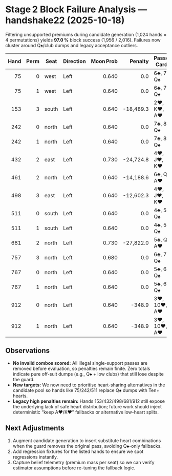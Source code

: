# Stage 2 Block Failure Analysis — handshake22 (2025-10-18)

Filtering unsupported premiums during candidate generation (1,024 hands × 4 permutations) yields **97.0 %** block success (1,956 / 2,016). Failures now cluster around Q♠/club dumps and legacy acceptance outliers.

| Hand | Perm | Seat | Direction | Moon Prob | Penalty | Passed Cards | Shooter |
| ---: | ---: | --- | --- | ---: | ---: | --- | --- |
| 75 | 0 | west | Left | 0.640 | 0.0 | 6♣, 7♣, Q♠ | north |
| 75 | 1 | west | Left | 0.640 | 0.0 | 6♣, 7♣, Q♠ | north |
| 153 | 3 | south | Left | 0.640 | -18,489.3 | 2♥, K♥, A♥ | north |
| 242 | 0 | north | Left | 0.640 | 0.0 | 7♣, 8♣, Q♠ | east |
| 242 | 1 | north | Left | 0.640 | 0.0 | 7♣, 8♣, Q♠ | east |
| 432 | 2 | east | Left | 0.730 | -24,724.8 | 4♥, J♥, K♥ | south |
| 461 | 2 | north | Left | 0.640 | -14,188.6 | 6♣, Q♠, A♥ | east |
| 498 | 3 | east | Left | 0.640 | -12,602.3 | 4♥, J♥, K♥ | north |
| 511 | 0 | south | Left | 0.640 | 0.0 | 4♣, 5♣, Q♠ | west |
| 511 | 1 | south | Left | 0.640 | 0.0 | 4♣, 5♣, Q♠ | west |
| 681 | 2 | north | Left | 0.730 | -27,822.0 | 5♣, Q♠, A♥ | east |
| 757 | 3 | north | Left | 0.680 | 0.0 | 6♣, 7♣, Q♠ | east |
| 767 | 0 | north | Left | 0.640 | 0.0 | 5♣, 6♣, Q♠ | south |
| 767 | 1 | north | Left | 0.640 | 0.0 | 5♣, 6♣, Q♠ | south |
| 912 | 0 | north | Left | 0.640 | -348.9 | 3♥, 10♥, A♥ | south |
| 912 | 1 | north | Left | 0.640 | -348.9 | 3♥, 10♥, A♥ | south |

## Observations

- **No invalid combos scored:** All illegal single-support passes are removed before evaluation, so penalties remain finite. Zero totals indicate pure off-suit dumps (e.g., Q♠ + low clubs) that still lose despite the guard.
- **New targets:** We now need to prioritise heart-sharing alternatives in the candidate pool so hands like 75/242/511 replace Q♠ dumps with Ten+ hearts.
- **Legacy high penalties remain:** Hands 153/432/498/681/912 still expose the underlying lack of safe heart distribution; future work should inject deterministic “keep A♥/K♥” fallbacks or alternative low-heart splits.

## Next Adjustments

1. Augment candidate generation to insert substitute heart combinations when the guard removes the original pass, avoiding Q♠-only fallbacks.
2. Add regression fixtures for the listed hands to ensure we spot regressions instantly.
3. Capture belief telemetry (premium mass per seat) so we can verify estimator assumptions before re-tuning the fallback logic.
